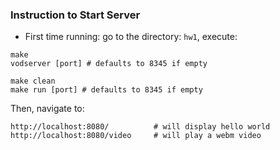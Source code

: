 ### Instruction to Start Server ###
- First time running: go to the directory: `hw1`, execute:
```
make
vodserver [port] # defaults to 8345 if empty
```

```
make clean
make run [port] # defaults to 8345 if empty
```

Then, navigate to:
```
http://localhost:8080/          # will display hello world
http://localhost:8080/video     # will play a webm video
```